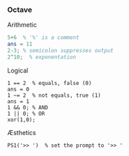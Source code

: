 ### Octave

Arithmetic

```octave
5+6  % '%' is a comment
ans = 11
2-3; % semicolon suppresses output
2^10;  % exponentation
```

Logical

```
1 == 2	% equals, false (0)
ans = 0
1 ~= 2	% not equals, true (1)
ans = 1
1 && 0;	% AND
1 || 0;	% OR
xor(1,0);
```

Æsthetics

```
PS1('>> ')  % set the prompt to '>> '
```
